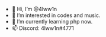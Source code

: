 - 👋 Hi, I’m @4lww1n
- 👀 I’m interested in codes and music.
- 🌱 I’m currently learning php now.
- 📫 Discord: 4lww1n#4771

<!---
4lww1n/4lww1n is a ✨ special ✨ repository because its `README.md` (this file) appears on your GitHub profile.
You can click the Preview link to take a look at your changes.
--->
